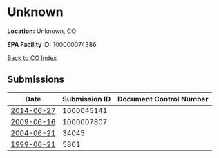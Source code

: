 # Unknown

**Location:** Unknown, CO

**EPA Facility ID:** 100000074386

[Back to CO Index](../../index.md)

## Submissions

| Date | Submission ID | Document Control Number |
|------|--------------|-------------------------|
| [2014-06-27](submissions/1000045141.md) | 1000045141 |  |
| [2009-06-16](submissions/1000007807.md) | 1000007807 |  |
| [2004-06-21](submissions/34045.md) | 34045 |  |
| [1999-06-21](submissions/5801.md) | 5801 |  |
